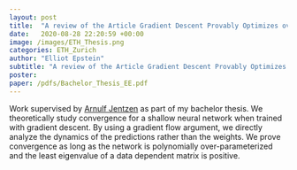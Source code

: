 ```yaml
---
layout: post
title:  "A review of the Article Gradient Descent Provably Optimizes over-parameterized neural networks"
date:   2020-08-28 22:20:59 +00:00
image: /images/ETH_Thesis.png
categories: ETH_Zurich
author: "Elliot Epstein"
subtitle: "A review of the Article Gradient Descent Provably Optimizes over-parameterized neural networks" 
poster: 
paper: /pdfs/Bachelor_Thesis_EE.pdf
---
```

Work supervised by <a href="http://www.ajentzen.de/">Arnulf Jentzen</a> as part of my bachelor thesis. 
We theoretically study convergence for a shallow neural network when trained with gradient descent. 
By using a gradient flow argument, we directly analyze the dynamics of the predictions rather than the weights.
We prove convergence as long as the network is polynomially over-parameterized and the least eigenvalue of a data dependent matrix is positive.


